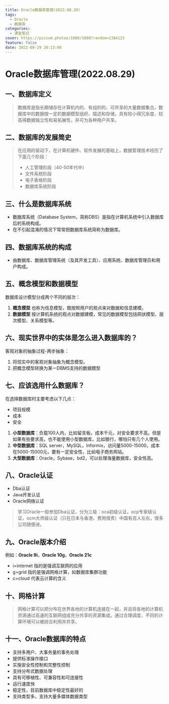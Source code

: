 ```yaml
---
title: Oracle数据库管理(2022.08.29)
tags:
  - Oracle
  - 数据库
categories:
  - 课堂笔记
cover: https://picsum.photos/1080/1080?random=1384123
feature: false
date: 2022-08-29 20:13:08
---
```

# Oracle数据库管理(2022.08.29)
## 一、数据库定义
> 数据库是指长期储存在计算机内的、有组织的、可共享的大量数据集合。数据库中的数据按一定的数据模型组织、描述和存储，具有较小得冗余度、较高得数据独立性和易拓展性，并可为各种用户共享。

## 二、数据库的发展简史
> 在应用的驱动下，在计算机硬件、软件发展的基础上，数据管理技术经历了下面几个阶段：
> - 人工管理阶段（40-50年代中）
> - 文件系统阶段
> - 电子表格阶段
> - 数据库系统阶段

## 三、什么是数据库系统
- 数据库系统（Database System，简称DBS）是指在计算机系统中引入数据库后的系统构成。
- 在不引起混淆的情况下常常把数据库系统简称为数据库。

## 四、数据库系统的构成
- 由数据库、数据库管理系统（及其开发工具）、应用系统、数据库管理员和用户构成。

## 五、概念模型和数据模型
数据库设计模型分成两个不同的层次：
1. **概念模型**
	也称为信息模型，既按照用户的观点来对数据和信息建模。
2. **数据模型**
	按计算机系统的观点对数据建模，常见的数据模型包括网状模型、层次模型、关系模型等。

## 六、现实世界中的实体是怎么进入数据库的？
客观对象的抽象过程-两步抽象：
1. 将现实中的客观对象抽象为概念模型。
2. 把概念模型转换为某一DBMS支持的数据模型

## 七、应该选用什么数据库？
在选择数据库时主要考虑以下几点：
- 项目规模
- 成本
- 安全

1. **小型数据库**：负载100人内，比如留言板，成本千元，对安全要求不高。但是如果有些要求高，也不能使用小型数据库，比如银行，哪怕只有几个人使用。
2. **中型数据库**：SQL server，MySQL，Informix，访问量5000-15000，成本在5000-15000元，要有一定安全性，比如电子商务网站。
3. **大型数据库**：Oracle，Sybase，bd2，可以处理海量数据库，安全性高。

## 八、Oracle认证
- Dba认证
- Java开发认证
- Oracle网络认证

> 学习Oracle一般参加Dba认证，分为三级：oca初级认证，ocp专家级认证，ocm大师级认证（只在日本与香港，费用很贵）中国有百人左右，很多公司随便进。

## 九、Oracle版本介绍
例如：**Oracle 9i**，**Oracle 10g**，**Oracle 21c**
- i=internet 指的是强调互联网的应用
- g=grid 指的是强调网格计算，如数据库集群功能
- c=cloud 代表云计算的含义

## 十、网格计算
> 网格计算可以把分布在世界各地的计算机连接在一起，并且将各地的计算机资源通过高速的互联网组成充分共享的资源集成。通过合理调度，不同的计算环境可以被综合利用并共享。

## 十一、Oracle数据库的特点
- 支持多用户、大事务量的事务处理
- 提供标准操作接口
- 实施安全性控制和完整性控制
- 支持分布式数据处理
- 具有可移植性、可兼容性和可连接性
- 运行速度快
- 稳定性，目前数据库中稳定性最好的
- 支持类型多，支持大量多媒体数据类型